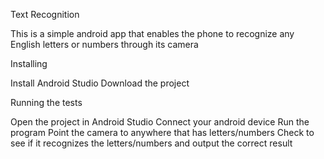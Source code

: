 Text Recognition

This is a simple android app that enables the phone to recognize any English letters or numbers through its camera


Installing

Install Android Studio
Download the project


Running the tests

Open the project in Android Studio
Connect your android device 
Run the program
Point the camera to anywhere that has letters/numbers
Check to see if it recognizes the letters/numbers and output the correct result
